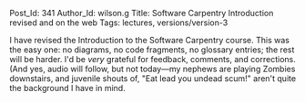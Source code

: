Post_Id: 341
Author_Id: wilson.g
Title: Software Carpentry Introduction revised and on the web
Tags: lectures, versions/version-3

<p>I have revised the Introduction to the Software Carpentry course. This was the easy one: no diagrams, no code fragments, no glossary entries; the rest will be harder.  I'd be <em>very</em> grateful for feedback, comments, and corrections.  (And yes, audio will follow, but not today&mdash;my nephews are playing Zombies downstairs, and juvenile shouts of, "Eat lead you undead scum!" aren't quite the background I have in mind.</p>
